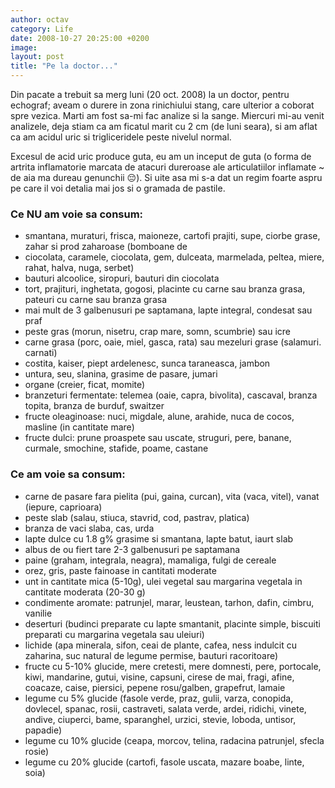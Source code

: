 ```yaml
---
author: octav
category: Life
date: 2008-10-27 20:25:00 +0200
image:
layout: post
title: "Pe la doctor..."
---
```


Din pacate a trebuit sa merg luni (20 oct. 2008) la un doctor, pentru echograf; aveam o durere in zona rinichiului stang, care ulterior a coborat spre vezica. Marti am fost sa-mi fac analize si la sange. Miercuri mi-au venit analizele, deja stiam ca am ficatul marit cu 2 cm (de luni seara), si am aflat ca am acidul uric si trigliceridele peste nivelul normal.

Excesul de acid uric produce guta, eu am un inceput de guta (o forma de artrita inflamatorie marcata de atacuri
dureroase ale articulatiilor inflamate ~ de aia ma dureau genunchii 😔). Si uite asa mi s-a dat un regim foarte aspru pe care il voi detalia mai jos si o gramada de pastile.

### Ce NU am voie sa consum:

- smantana, muraturi, frisca, maioneze, cartofi prajiti, supe, ciorbe grase, zahar si prod zaharoase (bomboane de
- ciocolata, caramele, ciocolata, gem, dulceata, marmelada, peltea, miere, rahat, halva, nuga, serbet)
- bauturi alcoolice, siropuri, bauturi din ciocolata
- tort, prajituri, inghetata, gogosi, placinte cu carne sau branza grasa, pateuri cu carne sau branza grasa
- mai mult de 3 galbenusuri pe saptamana, lapte integral, condesat sau praf
- peste gras (morun, nisetru, crap mare, somn, scumbrie) sau icre
- carne grasa (porc, oaie, miel, gasca, rata) sau mezeluri grase (salamuri. carnati)
- costita, kaiser, piept ardelenesc, sunca taraneasca, jambon
- untura, seu, slanina, grasime de pasare, jumari
- organe (creier, ficat, momite)
- branzeturi fermentate: telemea (oaie, capra, bivolita), cascaval, branza topita, branza de burduf, swaitzer
- fructe oleaginoase: nuci, migdale, alune, arahide, nuca de cocos, masline (in cantitate mare)
- fructe dulci: prune proaspete sau uscate, struguri, pere, banane, curmale, smochine, stafide, poame, castane

### Ce am voie sa consum:

- carne de pasare fara pielita (pui, gaina, curcan), vita (vaca, vitel), vanat (iepure, caprioara)
- peste slab (salau, stiuca, stavrid, cod, pastrav, platica)
- branza de vaci slaba, cas, urda
- lapte dulce cu 1.8 g% grasime si smantana, lapte batut, iaurt slab
- albus de ou fiert tare 2-3 galbenusuri pe saptamana
- paine (graham, integrala, neagra), mamaliga, fulgi de cereale
- orez, gris, paste fainoase in cantitati moderate
- unt in cantitate mica (5-10g), ulei vegetal sau margarina vegetala in cantitate moderata (20-30 g)
- condimente aromate: patrunjel, marar, leustean, tarhon, dafin, cimbru, vanilie
- deserturi (budinci preparate cu lapte smantanit, placinte simple, biscuiti preparati cu margarina vegetala sau uleiuri)
- lichide (apa minerala, sifon, ceai de plante, cafea, ness indulcit cu zaharina, suc natural de legume permise, bauturi racoritoare)
- fructe cu 5-10% glucide, mere cretesti, mere domnesti, pere, portocale, kiwi, mandarine, gutui, visine, capsuni, cirese de mai, fragi, afine, coacaze, caise, piersici, pepene rosu/galben, grapefrut, lamaie
- legume cu 5% glucide (fasole verde, praz, gulii, varza, conopida, dovlecel, spanac, rosii, castraveti, salata verde, ardei, ridichi, vinete, andive, ciuperci, bame, sparanghel, urzici, stevie, loboda, untisor, papadie)
- legume cu 10% glucide (ceapa, morcov, telina, radacina patrunjel, sfecla rosie)
- legume cu 20% glucide (cartofi, fasole uscata, mazare boabe, linte, soia)
